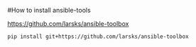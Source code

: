 #How to install ansible-tools

https://github.com/larsks/ansible-toolbox

```shell
pip install git+https://github.com/larsks/ansible-toolbox
```